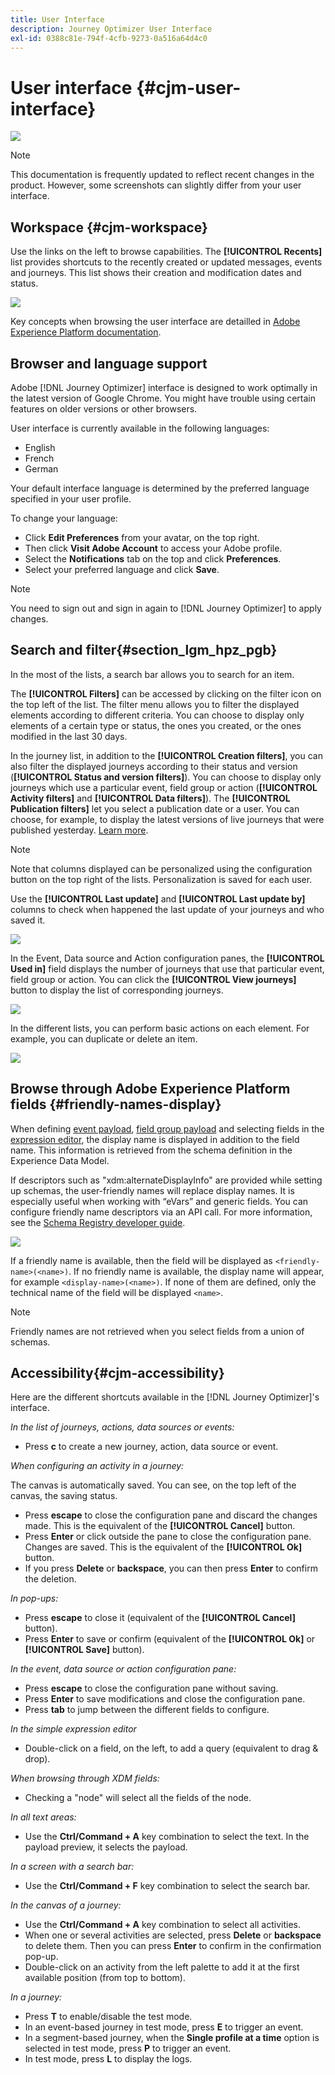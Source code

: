 ```yaml
---
title: User Interface
description: Journey Optimizer User Interface
exl-id: 0388c81e-794f-4cfb-9273-0a516a64d4c0
---
```

# User interface {#cjm-user-interface}

![](assets/do-not-localize/badge.png)

>[!NOTE]
>
>This documentation is frequently updated to reflect recent changes in the product. However, some screenshots can slightly differ from your user interface.


## Workspace {#cjm-workspace}

Use the links on the left to browse capabilities. The **[!UICONTROL Recents]** list provides shortcuts to the recently created or updated messages, events and journeys. This list shows their creation and modification dates and status.

![](assets/cjm-home.png)

Key concepts when browsing the user interface are detailled in [Adobe Experience Platform documentation](https://experienceleague.adobe.com/docs/experience-platform/landing/platform-ui/ui-guide.html?lang=en#adobe-experience-platform-ui-guide).

## Browser and language support 

Adobe [!DNL Journey Optimizer] interface is designed to work optimally in the latest version of Google Chrome. You might have trouble using certain features on older versions or other browsers.

User interface is currently available in the following languages:

* English
* French
* German

Your default interface language is determined by the preferred language specified in your user profile.

To change your language:

* Click **Edit Preferences** from your avatar, on the top right.
* Then click **Visit Adobe Account** to access your Adobe profile.
* Select the **Notifications** tab on the top and click **Preferences**.
* Select your preferred language and click **Save**.

>[!NOTE]
>
>You need to sign out and sign in again to [!DNL Journey Optimizer] to apply changes.

## Search and filter{#section_lgm_hpz_pgb}

In the most of the lists, a search bar allows you to search for an item.

The **[!UICONTROL Filters]** can be accessed by clicking on the filter icon on the top left of the list. The filter menu allows you to filter the displayed elements according to different criteria. You can choose to display only elements of a certain type or status, the ones you created, or the ones modified in the last 30 days.

In the journey list, in addition to the **[!UICONTROL Creation filters]**, you can also filter the displayed journeys according to their status and version (**[!UICONTROL Status and version filters]**). You can choose to display only journeys which use a particular event, field group or action (**[!UICONTROL Activity filters]** and **[!UICONTROL Data filters]**). The **[!UICONTROL Publication filters]** let you select a publication date or a user. You can choose, for example, to display the latest versions of live journeys that were published yesterday. [Learn more](building-journeys/using-the-journey-designer.md).

>[!NOTE]
>
>Note that columns displayed can be personalized using the configuration button on the top right of the lists. Personalization is saved for each user.

Use the **[!UICONTROL Last update]** and **[!UICONTROL Last update by]** columns to check when happened the last update of your journeys and who saved it.

![](assets/journey74.png)

In the Event, Data source and Action configuration panes, the **[!UICONTROL Used in]** field displays the number of journeys that use that particular event, field group or action. You can click the **[!UICONTROL View journeys]** button to display the list of corresponding journeys.

![](assets/journey3bis.png)

In the different lists, you can perform basic actions on each element. For example, you can duplicate or delete an item.

![](assets/journey4.png)

## Browse through Adobe Experience Platform fields {#friendly-names-display}

When defining [event payload](event/about-creating.md#define-the-payload-fields), [field group payload](datasource/configure-data-sources.md#define-field-groups) and selecting fields in the [expression editor](https://experienceleague.adobe.com/docs/journeys/using/building-advanced-conditions-journeys/expressionadvanced.html), the display name is displayed in addition to the field name. This information is retrieved from the schema definition in the Experience Data Model.

If descriptors such as "xdm:alternateDisplayInfo" are provided while setting up schemas, the user-friendly names will replace display names. It is especially useful when working with “eVars” and generic fields. You can configure friendly name descriptors via an API call. For more information, see the [Schema Registry developer guide](https://experienceleague.adobe.com/docs/experience-platform/xdm/api/getting-started.html).

![](assets/xdm-from-descriptors.png) 

If a friendly name is available, then the field will be displayed as `<friendly-name>(<name>)`. If no friendly name is available, the display name will appear, for example `<display-name>(<name>)`. If none of them are defined, only the technical name of the field will be displayed `<name>`.

>[!NOTE]
>
>Friendly names are not retrieved when you select fields from a union of schemas.

## Accessibility{#cjm-accessibility}

Here are the different shortcuts available in the [!DNL Journey Optimizer]'s interface.

_In the list of journeys, actions, data sources or events:_

* Press **c** to create a new journey, action, data source or event.

_When configuring an activity in a journey:_

The canvas is automatically saved. You can see, on the top left of the canvas, the saving status.

* Press **escape** to close the configuration pane and discard the changes made. This is the equivalent of the **[!UICONTROL Cancel]** button.
* Press **Enter** or click outside the pane to close the configuration pane. Changes are saved. This is the equivalent of the **[!UICONTROL Ok]** button.
* If you press **Delete** or **backspace**, you can then press **Enter** to confirm the deletion.

_In pop-ups:_

* Press **escape** to close it (equivalent of the **[!UICONTROL Cancel]** button).
* Press **Enter** to save or confirm (equivalent of the **[!UICONTROL Ok]** or **[!UICONTROL Save]** button).

_In the event, data source or action configuration pane:_

* Press **escape** to close the configuration pane without saving.
* Press **Enter** to save modifications and close the configuration pane.
* Press **tab** to jump between the different fields to configure.

_In the simple expression editor_

* Double-click on a field, on the left, to add a query (equivalent to drag & drop).

_When browsing through XDM fields:_

* Checking a "node" will select all the fields of the node.

_In all text areas:_

* Use the **Ctrl/Command + A** key combination to select the text. In the payload preview, it selects the payload.

_In a screen with a search bar:_

* Use the **Ctrl/Command + F** key combination to select the search bar.

_In the canvas of a journey:_

* Use the **Ctrl/Command + A** key combination to select all activities.
* When one or several activities are selected, press **Delete** or **backspace** to delete them. Then you can press **Enter** to confirm in the confirmation pop-up.
* Double-click on an activity from the left palette to add it at the first available position (from top to bottom).

_In a journey:_

* Press **T** to enable/disable the test mode.
* In an event-based journey in test mode, press **E** to trigger an event.
* In a segment-based journey, when the **Single profile at a time** option is selected in test mode, press **P** to trigger an event.
* In test mode, press **L** to display the logs.

